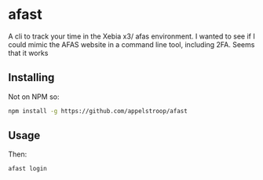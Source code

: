 # afast

A cli to track your time in the Xebia x3/ afas environment. I wanted to see if I could mimic the AFAS website in a command line tool, including 2FA. Seems that it works

## Installing

Not on NPM so: 

```sh
npm install -g https://github.com/appelstroop/afast
```

## Usage

Then:

```sh
afast login
```
